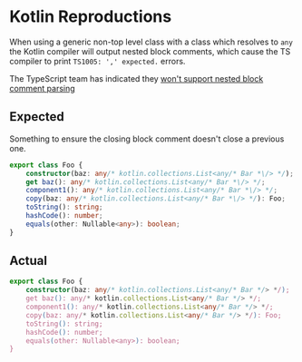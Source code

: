 # Kotlin Reproductions

When using a generic non-top level class with a class which resolves to `any`
the Kotlin compiler will output nested block comments, which cause the TS 
compiler to print `TS1005: ',' expected.` errors.

The TypeScript team has indicated they [won't support nested block comment 
parsing](https://github.com/microsoft/TypeScript/issues/40865#issuecomment-702200915)

## Expected
Something to ensure the closing block comment doesn't close a previous one.

```typescript
export class Foo {
    constructor(baz: any/* kotlin.collections.List<any/* Bar *\/> */);
    get baz(): any/* kotlin.collections.List<any/* Bar *\/> */;
    component1(): any/* kotlin.collections.List<any/* Bar *\/> */;
    copy(baz: any/* kotlin.collections.List<any/* Bar *\/> */): Foo;
    toString(): string;
    hashCode(): number;
    equals(other: Nullable<any>): boolean;
}
```

## Actual

```typescript
export class Foo {
    constructor(baz: any/* kotlin.collections.List<any/* Bar */> */);
    get baz(): any/* kotlin.collections.List<any/* Bar */> */;
    component1(): any/* kotlin.collections.List<any/* Bar */> */;
    copy(baz: any/* kotlin.collections.List<any/* Bar */> */): Foo;
    toString(): string;
    hashCode(): number;
    equals(other: Nullable<any>): boolean;
}
```
